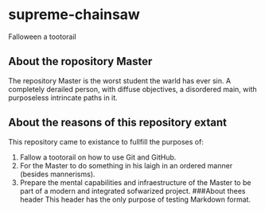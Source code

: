 # supreme-chainsaw
Falloween a tootorail
## About the ropository Master
The repository Master is the worst student the warld has ever sin. A completely derailed person, with diffuse objectives, a disordered main, with purposeless intrincate paths in it.
## About the reasons of this repository extant
This repository came to existance to fullfill the purposes of:
1. Fallow a tootorail on how to use Git and GitHub.
2. For the Master to do something in his laigh in an ordered manner (besides mannerisms).
3. Prepare the mental capabilities and infraestructure of the Master to be part of a modern and integrated sofwarized project.
###About thees header
This header has the only purpose of testing Markdown format.
